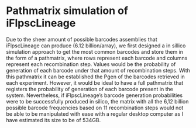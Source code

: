 # Pathmatrix simulation of iFlpscLineage
Due to the sheer amount of possible barcodes assemblies that iFlpscLineage can produce (6.12 billion/array), we first designed a in sillico simulation approach to get the most common barcodes and store them in the form
of a pathmatrix, where rows represent each barcode and columns represent each recombination step. Values would be the probability of generation of each barcode under that amount of recombination steps.
With this pathmatrix it can be established the Pgen of the barcodes retrieved in each experiment. However, it would be ideal to have a full pathmatrix that registers the probability of generation of each barcode present
in the system. Nevertheless, if iFlpscLineage’s barcode generation probabilities were to be successfully produced in silico, the matrix with all the 6,12 billion possible barcode frequencies based on 11 recombination steps
would not be able to be manipulated with ease with a regular desktop computer as I have estimated its size to be of 534GB.
